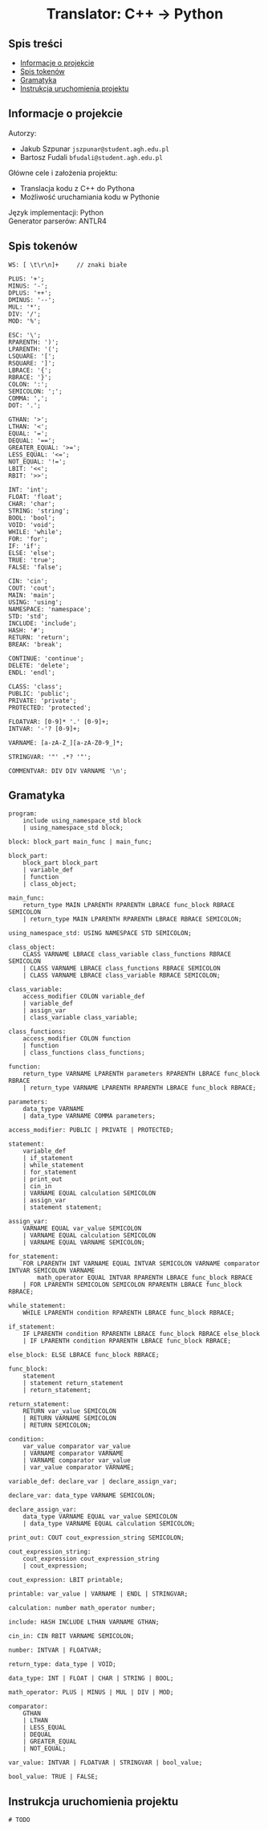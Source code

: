<h1 align="center">  Translator: C++ -> Python


 
## Spis treści
- [Informacje o projekcie](#doc_scube)
- [Spis tokenów](#description)
- [Gramatyka](#instructions)
- [Instrukcja uruchomienia projektu](#servermsg)

   
## Informacje o projekcie <a name="doc_scube"></a>
Autorzy: <br>
   * Jakub Szpunar `jszpunar@student.agh.edu.pl`
   * Bartosz Fudali `bfudali@student.agh.edu.pl`

   
Główne cele i założenia projektu: <br>
   * Translacja kodu z C++ do Pythona
   * Możliwość uruchamiania kodu w Pythonie
	
	

Język implementacji: Python <br>
Generator parserów: ANTLR4
  
## Spis tokenów <a name="description"></a>
```
WS: [ \t\r\n]+     // znaki białe

PLUS: '+';
MINUS: '-';
DPLUS: '++';
DMINUS: '--';
MUL: '*';
DIV: '/';
MOD: '%';

ESC: '\';
RPARENTH: ')';
LPARENTH: '(';
LSQUARE: '[';
RSQUARE: ']';
LBRACE: '{';
RBRACE: '}';
COLON: ':';
SEMICOLON: ';';
COMMA: ',';
DOT: '.';

GTHAN: '>';
LTHAN: '<';
EQUAL: '=';
DEQUAL: '==';
GREATER_EQUAL: '>=';
LESS_EQUAL: '<=';
NOT_EQUAL: '!=';
LBIT: '<<';
RBIT: '>>';

INT: 'int';
FLOAT: 'float';
CHAR: 'char';
STRING: 'string';
BOOL: 'bool';
VOID: 'void';
WHILE: 'while';
FOR: 'for';
IF: 'if';
ELSE: 'else';
TRUE: 'true';
FALSE: 'false';

CIN: 'cin';
COUT: 'cout';
MAIN: 'main';
USING: 'using';
NAMESPACE: 'namespace';
STD: 'std';
INCLUDE: 'include';
HASH: '#';
RETURN: 'return';
BREAK: 'break';

CONTINUE: 'continue';
DELETE: 'delete';
ENDL: 'endl';

CLASS: 'class';
PUBLIC: 'public';
PRIVATE: 'private';
PROTECTED: 'protected';

FLOATVAR: [0-9]* '.' [0-9]+;
INTVAR: '-'? [0-9]+;

VARNAME: [a-zA-Z_][a-zA-Z0-9_]*;

STRINGVAR: '"' .*? '"';

COMMENTVAR: DIV DIV VARNAME '\n';
```

## Gramatyka  <a name="instructions"></a>
```
program:
	include using_namespace_std block
	| using_namespace_std block;

block: block_part main_func | main_func;

block_part:
	block_part block_part
	| variable_def
	| function
	| class_object;

main_func:
	return_type MAIN LPARENTH RPARENTH LBRACE func_block RBRACE SEMICOLON
	| return_type MAIN LPARENTH RPARENTH LBRACE RBRACE SEMICOLON;

using_namespace_std: USING NAMESPACE STD SEMICOLON;

class_object:
	CLASS VARNAME LBRACE class_variable class_functions RBRACE SEMICOLON
	| CLASS VARNAME LBRACE class_functions RBRACE SEMICOLON
	| CLASS VARNAME LBRACE class_variable RBRACE SEMICOLON;

class_variable:
	access_modifier COLON variable_def
	| variable_def
	| assign_var
	| class_variable class_variable;

class_functions:
	access_modifier COLON function
	| function
	| class_functions class_functions;

function:
	return_type VARNAME LPARENTH parameters RPARENTH LBRACE func_block RBRACE
	| return_type VARNAME LPARENTH RPARENTH LBRACE func_block RBRACE;

parameters:
	data_type VARNAME
	| data_type VARNAME COMMA parameters;

access_modifier: PUBLIC | PRIVATE | PROTECTED;

statement:
	variable_def
	| if_statement
	| while_statement
	| for_statement
	| print_out
	| cin_in
	| VARNAME EQUAL calculation SEMICOLON
	| assign_var
	| statement statement;

assign_var:
	VARNAME EQUAL var_value SEMICOLON
	| VARNAME EQUAL calculation SEMICOLON
	| VARNAME EQUAL VARNAME SEMICOLON;

for_statement:
	FOR LPARENTH INT VARNAME EQUAL INTVAR SEMICOLON VARNAME comparator INTVAR SEMICOLON VARNAME
		math_operator EQUAL INTVAR RPARENTH LBRACE func_block RBRACE
	| FOR LPARENTH SEMICOLON SEMICOLON RPARENTH LBRACE func_block RBRACE;

while_statement:
	WHILE LPARENTH condition RPARENTH LBRACE func_block RBRACE;

if_statement:
	IF LPARENTH condition RPARENTH LBRACE func_block RBRACE else_block
	| IF LPARENTH condition RPARENTH LBRACE func_block RBRACE;

else_block: ELSE LBRACE func_block RBRACE;

func_block:
	statement
	| statement return_statement
	| return_statement;

return_statement:
	RETURN var_value SEMICOLON
	| RETURN VARNAME SEMICOLON
	| RETURN SEMICOLON;

condition:
	var_value comparator var_value
	| VARNAME comparator VARNAME
	| VARNAME comparator var_value
	| var_value comparator VARNAME;

variable_def: declare_var | declare_assign_var;

declare_var: data_type VARNAME SEMICOLON;

declare_assign_var:
	data_type VARNAME EQUAL var_value SEMICOLON
	| data_type VARNAME EQUAL calculation SEMICOLON;

print_out: COUT cout_expression_string SEMICOLON;

cout_expression_string:
	cout_expression cout_expression_string
	| cout_expression;

cout_expression: LBIT printable;

printable: var_value | VARNAME | ENDL | STRINGVAR;

calculation: number math_operator number;

include: HASH INCLUDE LTHAN VARNAME GTHAN;

cin_in: CIN RBIT VARNAME SEMICOLON;

number: INTVAR | FLOATVAR;

return_type: data_type | VOID;

data_type: INT | FLOAT | CHAR | STRING | BOOL;

math_operator: PLUS | MINUS | MUL | DIV | MOD;

comparator:
	GTHAN
	| LTHAN
	| LESS_EQUAL
	| DEQUAL
	| GREATER_EQUAL
	| NOT_EQUAL;

var_value: INTVAR | FLOATVAR | STRINGVAR | bool_value;

bool_value: TRUE | FALSE;
```


## Instrukcja uruchomienia projektu <a name="servermsg"></a>
	
	# TODO
<!-- 1. Installation: <br>
   ANTLR4 install command:<br>
   `pip install antlr4-python3-runtime==4.7.2`<br>
   Warning! Only 4.7.2 version works with this project.
2. Build project:<br>
   `antlr4 -Dlanguage=Python3 Hello.g4 -o dist` <br>
   with the visitor created:<br>
   `antlr4 -Dlanguage=Python3 -visitor Hello.g4`

<br>

1. How to check project grammar in Pycharm:
   1. Go to Hello.g4 file.
   2. Right-click on the 'program' production
   3. CLick 'Test rule program'
   4. Provide input and test if rule works fine.<br>
 or <br>
Run `main.py` -->
